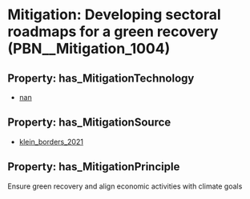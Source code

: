 # Mitigation: __Developing sectoral roadmaps for a green recovery__ (PBN__Mitigation_1004)

## Property: has_MitigationTechnology

* [nan](../Technology/PBN__Technology_22)

## Property: has_MitigationSource

* [klein_borders_2021](../Article/PBN__Article_156)

## Property: has_MitigationPrinciple

Ensure green recovery and align economic activities with climate goals

